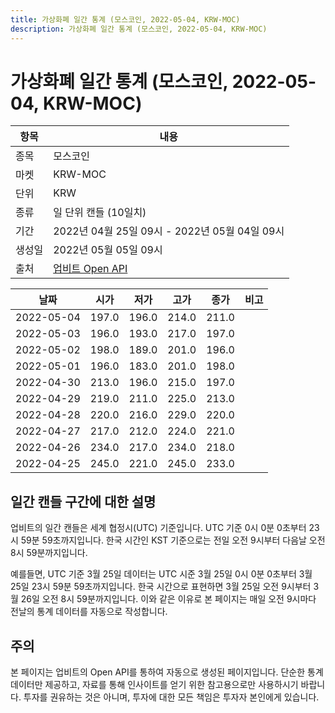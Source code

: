 ```yaml
---
title: 가상화폐 일간 통계 (모스코인, 2022-05-04, KRW-MOC)
description: 가상화폐 일간 통계 (모스코인, 2022-05-04, KRW-MOC)
---
```



가상화폐 일간 통계 (모스코인, 2022-05-04, KRW-MOC)
===

|항목|내용|
|--|--|
|종목|모스코인|
|마켓|KRW-MOC|
|단위|KRW|
|종류|일 단위 캔들 (10일치)|
|기간|2022년 04월 25일 09시 - 2022년 05월 04일 09시|
|생성일|2022년 05월 05일 09시|
|출처|[업비트 Open API](https://docs.upbit.com)|


|날짜|시가|저가|고가|종가|비고|
|--|--|--|--|--|--|
|2022-05-04|197.0|196.0|214.0|211.0|    |
|2022-05-03|196.0|193.0|217.0|197.0|    |
|2022-05-02|198.0|189.0|201.0|196.0|    |
|2022-05-01|196.0|183.0|201.0|198.0|    |
|2022-04-30|213.0|196.0|215.0|197.0|    |
|2022-04-29|219.0|211.0|225.0|213.0|    |
|2022-04-28|220.0|216.0|229.0|220.0|    |
|2022-04-27|217.0|212.0|224.0|221.0|    |
|2022-04-26|234.0|217.0|234.0|218.0|    |
|2022-04-25|245.0|221.0|245.0|233.0|    |


일간 캔들 구간에 대한 설명
---


업비트의 일간 캔들은 세계 협정시(UTC) 기준입니다. 
UTC 기준 0시 0분 0초부터 23시 59분 59초까지입니다. 
한국 시간인 KST 기준으로는 전일 오전 9시부터 다음날 오전 8시 59분까지입니다. 


예를들면, UTC 기준 3월 25일 데이터는 UTC 시준 3월 25일 0시 0분 0초부터 3월 25일 23시 59분 59초까지입니다. 
한국 시간으로 표현하면 3월 25일 오전 9시부터 3월 26일 오전 8시 59분까지입니다. 
이와 같은 이유로 본 페이지는 매일 오전 9시마다 전날의 통계 데이터를 자동으로 작성합니다. 


주의
---


본 페이지는 업비트의 Open API를 통하여 자동으로 생성된 페이지입니다. 
단순한 통계 데이터만 제공하고, 자료를 통해 인사이트를 얻기 위한 참고용으로만 사용하시기 바랍니다. 
투자를 권유하는 것은 아니며, 투자에 대한 모든 책임은 투자자 본인에게 있습니다. 

